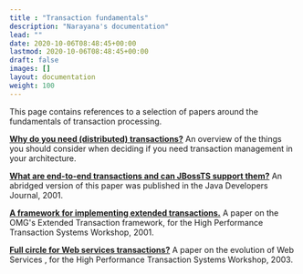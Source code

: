 ```yaml
---
title : "Transaction fundamentals"
description: "Narayana's documentation"
lead: ""
date: 2020-10-06T08:48:45+00:00
lastmod: 2020-10-06T08:48:45+00:00
draft: false
images: []
layout: documentation
weight: 100
---
```

This page contains references to a selection of papers around the
fundamentals of transaction processing.

**[Why do you need (distributed)
transactions?](https://downloads.jboss.org/jbosstm/dms/jbosstm/resources/reports/DistributedTransactions.pdf)**
An overview of the things you should consider when deciding if you need
transaction management in your architecture.

**[What are end-to-end transactions and can JBossTS support
them?](https://downloads.jboss.org/jbosstm/dms/jbosstm/resources/reports/End-to-endtransactions.pdf)**
An abridged version of this paper was published in the Java Developers
Journal, 2001.

**[A framework for implementing extended
transactions.](https://downloads.jboss.org/jbosstm/dms/jbosstm/resources/papers/HPTS2001.pdf)**
A paper on the OMG\'s Extended Transaction framework, for the High
Performance Transaction Systems Workshop, 2001.

**[Full circle for Web services
transactions?](https://downloads.jboss.org/jbosstm/dms/jbosstm/resources/papers/HPTS2003.pdf)**
A paper on the evolution of Web Services , for the High Performance
Transaction Systems Workshop, 2003.
